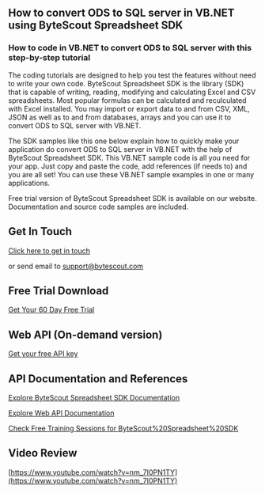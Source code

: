 ## How to convert ODS to SQL server in VB.NET using ByteScout Spreadsheet SDK

### How to code in VB.NET to convert ODS to SQL server with this step-by-step tutorial

The coding tutorials are designed to help you test the features without need to write your own code. ByteScout Spreadsheet SDK is the library (SDK) that is capable of writing, reading, modifying and calculating Excel and CSV spreadsheets. Most popular formulas can be calculated and reculculated with Excel installed. You may import or export data to and from CSV, XML, JSON as well as to and from databases, arrays and you can use it to convert ODS to SQL server with VB.NET.

The SDK samples like this one below explain how to quickly make your application do convert ODS to SQL server in VB.NET with the help of ByteScout Spreadsheet SDK. This VB.NET sample code is all you need for your app. Just copy and paste the code, add references (if needs to) and you are all set! You can use these VB.NET sample examples in one or many applications.

Free trial version of ByteScout Spreadsheet SDK is available on our website. Documentation and source code samples are included.

## Get In Touch

[Click here to get in touch](https://bytescout.zendesk.com/hc/en-us/requests/new?subject=ByteScout%20Spreadsheet%20SDK%20Question)

or send email to [support@bytescout.com](mailto:support@bytescout.com?subject=ByteScout%20Spreadsheet%20SDK%20Question) 

## Free Trial Download

[Get Your 60 Day Free Trial](https://bytescout.com/download/web-installer?utm_source=github-readme)

## Web API (On-demand version)

[Get your free API key](https://pdf.co/documentation/api?utm_source=github-readme)

## API Documentation and References

[Explore ByteScout Spreadsheet SDK Documentation](https://bytescout.com/documentation/index.html?utm_source=github-readme)

[Explore Web API Documentation](https://pdf.co/documentation/api?utm_source=github-readme)

[Check Free Training Sessions for ByteScout%20Spreadsheet%20SDK](https://academy.bytescout.com/)

## Video Review

[https://www.youtube.com/watch?v=nm_7I0PN1TY](https://www.youtube.com/watch?v=nm_7I0PN1TY)